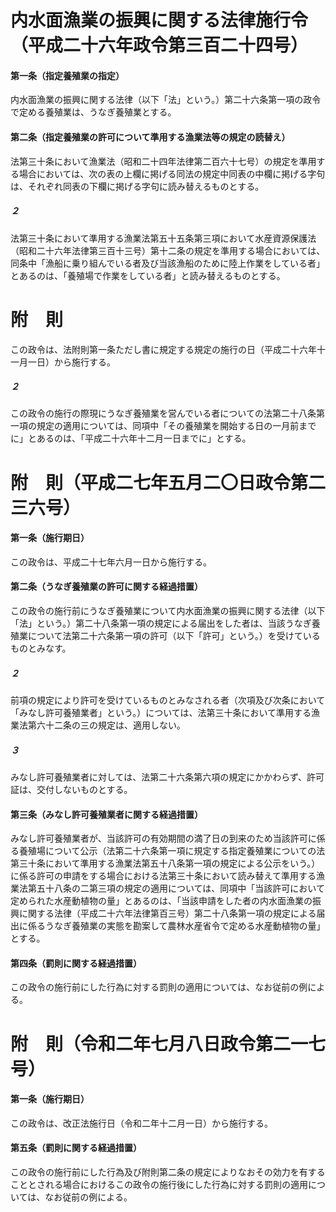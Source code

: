 # 内水面漁業の振興に関する法律施行令（平成二十六年政令第三百二十四号）
#### 第一条（指定養殖業の指定）
内水面漁業の振興に関する法律（以下「法」という。）第二十六条第一項の政令で定める養殖業は、うなぎ養殖業とする。
#### 第二条（指定養殖業の許可について準用する漁業法等の規定の読替え）
法第三十条において漁業法（昭和二十四年法律第二百六十七号）の規定を準用する場合においては、次の表の上欄に掲げる同法の規定中同表の中欄に掲げる字句は、それぞれ同表の下欄に掲げる字句に読み替えるものとする。
##### ２
法第三十条において準用する漁業法第五十五条第三項において水産資源保護法（昭和二十六年法律第三百十三号）第十二条の規定を準用する場合においては、同条中「漁船に乗り組んでいる者及び当該漁船のために陸上作業をしている者」とあるのは、「養殖場で作業をしている者」と読み替えるものとする。
# 附　則
この政令は、法附則第一条ただし書に規定する規定の施行の日（平成二十六年十一月一日）から施行する。
##### ２
この政令の施行の際現にうなぎ養殖業を営んでいる者についての法第二十八条第一項の規定の適用については、同項中「その養殖業を開始する日の一月前までに」とあるのは、「平成二十六年十二月一日までに」とする。
# 附　則（平成二七年五月二〇日政令第二三六号）
#### 第一条（施行期日）
この政令は、平成二十七年六月一日から施行する。
#### 第二条（うなぎ養殖業の許可に関する経過措置）
この政令の施行前にうなぎ養殖業について内水面漁業の振興に関する法律（以下「法」という。）第二十八条第一項の規定による届出をした者は、当該うなぎ養殖業について法第二十六条第一項の許可（以下「許可」という。）を受けているものとみなす。
##### ２
前項の規定により許可を受けているものとみなされる者（次項及び次条において「みなし許可養殖業者」という。）については、法第三十条において準用する漁業法第六十二条の三の規定は、適用しない。
##### ３
みなし許可養殖業者に対しては、法第二十六条第六項の規定にかかわらず、許可証は、交付しないものとする。
#### 第三条（みなし許可養殖業者に関する経過措置）
みなし許可養殖業者が、当該許可の有効期間の満了日の到来のため当該許可に係る養殖場について公示（法第二十六条第一項に規定する指定養殖業についての法第三十条において準用する漁業法第五十八条第一項の規定による公示をいう。）に係る許可の申請をする場合における法第三十条において読み替えて準用する漁業法第五十八条の二第三項の規定の適用については、同項中「当該許可において定められた水産動植物の量」とあるのは、「当該申請をした者の内水面漁業の振興に関する法律（平成二十六年法律第百三号）第二十八条第一項の規定による届出に係るうなぎ養殖業の実態を勘案して農林水産省令で定める水産動植物の量」とする。
#### 第四条（罰則に関する経過措置）
この政令の施行前にした行為に対する罰則の適用については、なお従前の例による。
# 附　則（令和二年七月八日政令第二一七号）
#### 第一条（施行期日）
この政令は、改正法施行日（令和二年十二月一日）から施行する。
#### 第五条（罰則に関する経過措置）
この政令の施行前にした行為及び附則第二条の規定によりなおその効力を有することとされる場合におけるこの政令の施行後にした行為に対する罰則の適用については、なお従前の例による。
